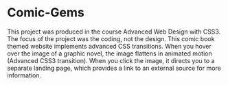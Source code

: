 # Comic-Gems
This project was produced in the course Advanced Web Design with CSS3. The focus of the project was the coding, not the design. This comic book themed website implements advanced CSS transitions. When you hover over the image of a graphic novel, the image flattens in animated motion (Advanced CSS3 transition). When you click the image, it directs you to a separate landing page, which provides a link to an external source for more information.
